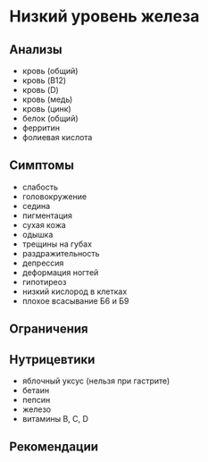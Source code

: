 # Низкий уровень железа
## Анализы
- кровь (общий)
- кровь (B12)
- кровь (D)
- кровь (медь)
- кровь (цинк)
- белок (общий)
- ферритин
- фолиевая кислота

## Симптомы
- слабость
- головокружение
- седина
- пигментация
- сухая кожа
- одышка
- трещины на губах
- раздражительность
- депрессия
- деформация ногтей
- гипотиреоз
- низкий кислород в клетках
- плохое всасывание Б6 и Б9

## Ограничения
## Нутрицевтики
- яблочный уксус (нельзя при гастрите)
- бетаин
- пепсин
- железо
- витамины B, C, D

## Рекомендации
